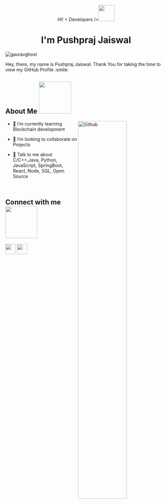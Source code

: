 <div>
<p align="center"> HI! < Developers /><img src = "https://raw.githubusercontent.com/MartinHeinz/MartinHeinz/master/wave.gif" width = 50px></p>
<h1 align='center'>I'm Pushpraj Jaiswal</h1>
 </div>

<p align="left"> <img src="https://komarev.com/ghpvc/?username=gauravghost&label=Visitors&color=0e75b6&style=flat" alt="gauravghost" /> </p>

<div size='20px'> Hey, there, my name is Pushpraj Jaiswal. Thank You for taking the time to view my GitHub Profile :smile: 
</div>

<h2> About Me <img src = "https://media0.giphy.com/media/KDDpcKigbfFpnejZs6/giphy.gif?cid=ecf05e47oy6f4zjs8g1qoiystc56cu7r9tb8a1fe76e05oty&rid=giphy.gif" width = 100px></h2>

<img width="55%" align="right" alt="Github" src="https://raw.githubusercontent.com/onimur/.github/master/.resources/git-header.svg" />

- 🌱 I’m currently learning Blockchain development

- 👯 I’m looking to collaborate on Projects 

- 💬 Talk to me about C/C++,Java, Python, JavaScript, SpringBoot, React, Node, SQL, Open Source
 <br>
<h2> Connect with me <img src='https://raw.githubusercontent.com/ShahriarShafin/ShahriarShafin/main/Assets/handshake.gif' width="100px"> </h2>
<a href = 'https://www.linkedin.com/in/pushpraj-jaiswal'> <img width = '32px' align= 'stretch' src="https://raw.githubusercontent.com/rahulbanerjee26/githubAboutMeGenerator/main/icons/linked-in-alt.svg"/></a>
<a href = 'https://twitter.com/pushprajjaisw12'> <img width = '32px' align= 'stretch' src="https://github.com/johan/svg-cleanups/blob/master/logos/twitter.svg"/></a> 
